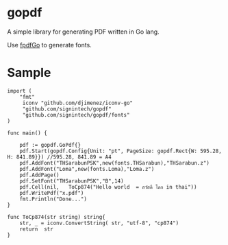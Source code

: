 gopdf
=====

A simple library for generating PDF written in Go lang.

Use [fpdfGo](https://github.com/signintech/fpdfGo) to generate fonts.



Sample
======

	import (
		"fmt"
		 iconv "github.com/djimenez/iconv-go"
		 "github.com/signintech/gopdf"
         "github.com/signintech/gopdf/fonts"
	)

	func main() {

		pdf := gopdf.GoPdf{}
        pdf.Start(gopdf.Config{Unit: "pt", PageSize: gopdf.Rect{W: 595.28, H: 841.89}}) //595.28, 841.89 = A4
        pdf.AddFont("THSarabunPSK",new(fonts.THSarabun),"THSarabun.z")
        pdf.AddFont("Loma",new(fonts.Loma),"Loma.z")
        pdf.AddPage()
        pdf.SetFont("THSarabunPSK","B",14)
        pdf.Cell(nil,   ToCp874("Hello world  = สวัสดี โลก in thai"))
		pdf.WritePdf("x.pdf")
		fmt.Println("Done...")
	}

	func ToCp874(str string) string{
		str, _ = iconv.ConvertString( str, "utf-8", "cp874") 
		return  str
	}
